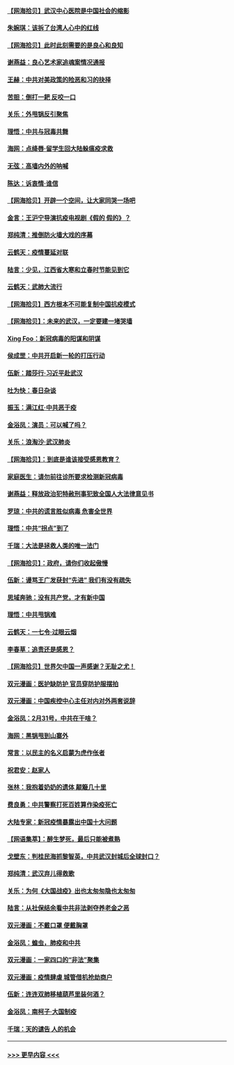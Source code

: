 #### [【网海拾贝】武汉中心医院是中国社会的缩影](../pages/nsc993/n11946574.md?t=03180031) 
#### [朱婉琪：该拆了台湾人心中的红线](../pages/nsc993/n11946959.md?t=03180031) 
#### [【网海拾贝】此时此刻需要的是良心和良知](../pages/nsc993/n11945471.md?t=03180031) 
#### [谢燕益：良心艺术家追魂案情况通报](../pages/nsc993/n11945327.md?t=03180031) 
#### [王赫：中共对美政策的险恶和习的抉择](../pages/nsc993/n11944942.md?t=03180031) 
#### [苦胆：倒打一耙 反咬一口](../pages/nsc993/n11944542.md?t=03180031) 
#### [关乐：外甩锅反引聚焦](../pages/nsc993/n11944211.md?t=03180031) 
#### [理悟：中共与冠毒共舞](../pages/nsc993/n11944197.md?t=03180031) 
#### [海网：点绛唇‧留学生回大陆躲瘟疫求救](../pages/nsc993/n11944043.md?t=03180031) 
#### [无弦：高墙内外的呐喊](../pages/nsc993/n11943684.md?t=03180031) 
#### [陈达：诉衷情·谁信](../pages/nsc993/n11942899.md?t=03180031) 
#### [【网海拾贝】开辟一个空间，让大家同哭一场吧](../pages/nsc993/n11942165.md?t=03180031) 
#### [金言：王沪宁导演抗疫电视剧《假的 假的》？](../pages/nsc993/n11941510.md?t=03180031) 
#### [郑纯清：推倒防火墙大戏的序幕](../pages/nsc993/n11940838.md?t=03180031) 
#### [云鹤天：疫情蔓延对联](../pages/nsc993/n11940579.md?t=03180031) 
#### [陆言：少见，江西省大寒和立春时节能见到它](../pages/nsc993/n11939983.md?t=03180031) 
#### [云鹤天：武肺大流行](../pages/nsc993/n11939902.md?t=03180031) 
#### [【网海拾贝】西方根本不可能复制中国抗疫模式](../pages/nsc993/n11939725.md?t=03180031) 
#### [【网海拾贝】：未来的武汉，一定要建一堵哭墙](../pages/nsc993/n11938684.md?t=03180031) 
#### [Xing Foo：新冠病毒的阳谋和阴谋](../pages/nsc993/n11936086.md?t=03180031) 
#### [侯成罡：中共开启新一轮的打压行动](../pages/nsc993/n11935730.md?t=03180031) 
#### [伍新：踏莎行‧习近平赴武汉](../pages/nsc993/n11935157.md?t=03180031) 
#### [吐为快：春日杂谈](../pages/nsc993/n11934776.md?t=03180031) 
#### [振玉：满江红‧中共恶于疫](../pages/nsc993/n11934647.md?t=03180031) 
#### [金浴凤：演员：可以喊了吗？](../pages/nsc993/n11934602.md?t=03180031) 
#### [关乐：浪淘沙·武汉肺炎](../pages/nsc993/n11931792.md?t=03180031) 
#### [【网海拾贝】：到底是谁该接受感恩教育？](../pages/nsc993/n11931552.md?t=03180031) 
#### [家庭医生：请勿前往诊所要求检测新冠病毒](../pages/nsc993/n11929190.md?t=03180031) 
#### [谢燕益：释放政治犯特赦刑事犯致全国人大法律意见书](../pages/nsc993/n11928978.md?t=03180031) 
#### [罗琼：中共的谎言胜似病毒 危害全世界](../pages/nsc993/n11922636.md?t=03180031) 
#### [理悟：中共“拐点”到了](../pages/nsc993/n11928496.md?t=03180031) 
#### [千瑞：大法是拯救人类的唯一法门](../pages/nsc993/n11927637.md?t=03180031) 
#### [【网海拾贝】：政府，请你们收起傲慢](../pages/nsc993/n11926932.md?t=03180031) 
#### [伍新：谩骂王广发获封“先进” 我们有没有疏失](../pages/nsc993/n11926101.md?t=03180031) 
#### [思域奔驰：没有共产党，才有新中国](../pages/nsc993/n11926058.md?t=03180031) 
#### [理悟：中共甩锅难](../pages/nsc993/n11925355.md?t=03180031) 
#### [云鹤天：一七令·过眼云烟](../pages/nsc993/n11925284.md?t=03180031) 
#### [李春草：追责还是感恩？](../pages/nsc993/n11925274.md?t=03180031) 
#### [【网海拾贝】世界欠中国一声感谢？无耻之尤！](../pages/nsc993/n11925239.md?t=03180031) 
#### [双元漫画：医护缺防护 官员穿防护服摆拍](../pages/nsc993/n11923899.md?t=03180031) 
#### [双元漫画：中国疾控中心主任对内对外两套说辞](../pages/nsc993/n11921994.md?t=03180031) 
#### [金浴凤：2月31号，中共在干啥？](../pages/nsc993/n11922706.md?t=03180031) 
#### [海网：黑锅甩到山寨外](../pages/nsc993/n11922688.md?t=03180031) 
#### [常言：以民主的名义启蒙为虎作伥者](../pages/nsc993/n11922217.md?t=03180031) 
#### [祝君安：赵家人](../pages/nsc993/n11922209.md?t=03180031) 
#### [张林：我抱着奶奶的遗体 颠簸几十里](../pages/nsc993/n11920945.md?t=03180031) 
#### [费良勇：中共警察打死百姓算作染疫死亡](../pages/nsc993/n11919264.md?t=03180031) 
#### [大陆专家：新冠疫情暴露出中国十大问题](../pages/nsc993/n11919187.md?t=03180031) 
#### [【网语集萃】：醉生梦死，最后只能被煮熟](../pages/nsc993/n11918994.md?t=03180031) 
#### [戈壁东：判桂民海抓黎智英，中共武汉封城后全球封口？](../pages/nsc993/n11917982.md?t=03180031) 
#### [郑纯清：武汉弃儿得救歌](../pages/nsc993/n11917881.md?t=03180031) 
#### [关乐：为何《大国战疫》出也太匆匆隐也太匆匆](../pages/nsc993/n11917792.md?t=03180031) 
#### [陆言：从社保结余看中共非法剥夺养老金之恶](../pages/nsc993/n11917084.md?t=03180031) 
#### [双元漫画：不戴口罩 便戴胸罩](../pages/nsc993/n11916447.md?t=03180031) 
#### [金浴凤：蝗虫，肺疫和中共](../pages/nsc993/n11916904.md?t=03180031) 
#### [双元漫画：一家四口的“非法”聚集](../pages/nsc993/n11916378.md?t=03180031) 
#### [双元漫画：疫情肆虐 城管借机抢劫商户](../pages/nsc993/n11916310.md?t=03180031) 
#### [伍新：连连双肺移植葫芦里装何酒？](../pages/nsc993/n11913667.md?t=03180031) 
#### [金浴凤：南柯子·大国制疫](../pages/nsc993/n11913657.md?t=03180031) 
#### [千瑞：天的谴告  人的机会](../pages/nsc993/n11913309.md?t=03180031) 

----
#### [ >>> 更早内容 <<< ](../indexes/nsc993-earlier.md)
